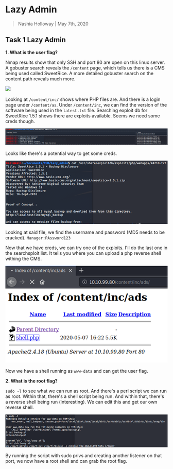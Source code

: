 # Lazy Admin

> Nashia Holloway | May 7th, 2020

## Task 1 Lazy Admin

**1. What is the user flag?**

Nmap results show that only SSH and port 80 are open on this linux server. A gobuster search reveals the `/content` page, which tells us there is a CMS being used called SweetRice. A more detailed gobuster search on the content path reveals much more.

![](contentgo.png)

Looking at `/content/inc/` shows where PHP files are. And there is a login page under `/content/as`. Under `/content/inc`, we can find the version of the software being used in the `latest.txt` file. Searching exploit db for SweetRice 1.5.1 shows there are exploits available. Seems we need some creds though.

![](searchsploit.png)

Looks like there's a potential way to get some creds.

![](backup.png)

Looking at said file, we find the username and password (MD5 needs to be cracked). `Manager:PAssword123`

Now that we have creds, we can try one of the exploits. I'll do the last one in the searchsploit list. It tells you where you can upload a php reverse shell withing the CMS.

![](shell.png)

Now we have a shell running as `www-data` and can get the user flag.

**2. What is the root flag?**

`sudo -l` to see what we can run as root. And there's a perl script we can run as root. Within that, there's a shell script being run. And within that, there's a reverse shell being run (interesting). We can edit this and get our own reverse shell.

![](root.png)

By running the script with sudo privs and creating another listener on that port, we now have a root shell and can grab the root flag.
